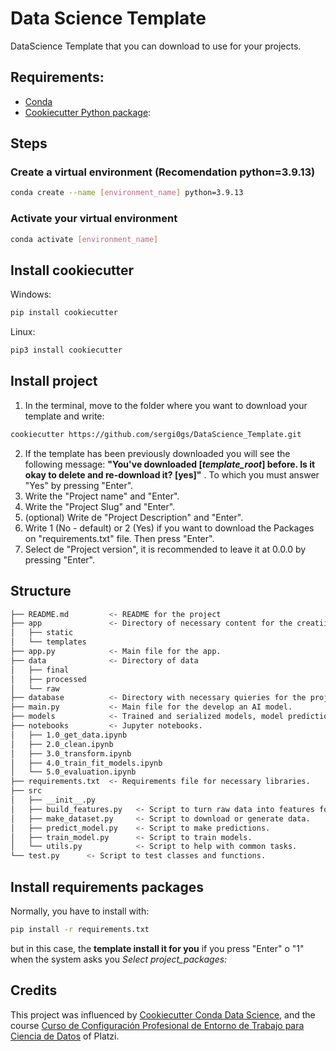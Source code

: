 # Data Science Template
DataScience Template that you can download to use for your projects.

## Requirements:

- [Conda](https://docs.conda.io/projects/conda/en/latest/user-guide/install/download.html)
- [Cookiecutter Python package](http://cookiecutter.readthedocs.org/en/latest/installation.html): 

## Steps
### Create a virtual environment (Recomendation python=3.9.13)
``` bash 
conda create --name [environment_name] python=3.9.13
```
### Activate your virtual environment
``` bash 
conda activate [environment_name] 
```
## Install cookiecutter
Windows: 
``` bash 
pip install cookiecutter
```

Linux:
``` bash 
pip3 install cookiecutter
```
## Install project
1) In the terminal, move to the folder where you want to download your template and write:

```bash
cookiecutter https://github.com/sergi0gs/DataScience_Template.git
```
2) If the template has been previously downloaded you will see the following message: **"You've downloaded [*template_root*] before. Is it okay to delete and re-download it? [yes]"** . To which you must answer "Yes" by pressing "Enter".
3) Write the "Project name" and "Enter".
4) Write the "Project Slug" and "Enter".
5) (optional) Write de "Project Description" and "Enter".
6) Write 1 (No - default) or 2 (Yes) if you want to download the Packages on "requirements.txt" file. Then press "Enter".
7) Select de "Project version", it is recommended to leave it at 0.0.0 by pressing "Enter".

## Structure

```bash
├── README.md         <- README for the project
├── app               <- Directory of necessary content for the creatiion of the app.
│   ├── static
│   └── templates
├── app.py            <- Main file for the app.
├── data              <- Directory of data
│   ├── final
│   ├── processed
│   └── raw
├── database          <- Directory with necessary quieries for the project.
├── main.py           <- Main file for the develop an AI model.
├── models            <- Trained and serialized models, model predictions, or model summaries.
├── notebooks         <- Jupyter notebooks.
│   ├── 1.0_get_data.ipynb
│   ├── 2.0_clean.ipynb
│   ├── 3.0_transform.ipynb
│   ├── 4.0_train_fit_models.ipynb
│   └── 5.0_evaluation.ipynb
├── requirements.txt  <- Requirements file for necessary libraries.
├── src
│   ├── __init__.py
│   ├── build_features.py   <- Script to turn raw data into features for modeling.
│   ├── make_dataset.py     <- Script to download or generate data.
│   ├── predict_model.py    <- Script to make predictions.
│   ├── train_model.py      <- Script to train models.
│   └── utils.py            <- Script to help with common tasks.
└── test.py      <- Script to test classes and functions.
```

## Install requirements packages
Normally, you have to install with:
```bash
pip install -r requirements.txt
```
but in this case, the **template install it for you** if you press "Enter" o "1" when the system asks you *Select project_packages:*

## Credits

This project was influenced by [Cookiecutter Conda Data Science](https://github.com/jvelezmagic/cookiecutter-conda-data-science), and the course [Curso de Configuración Profesional de Entorno de Trabajo para Ciencia de Datos](https://github.com/jvelezmagic/cookiecutter-conda-data-science) of Platzi.
